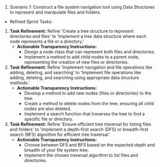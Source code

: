 1. Scenario 1: Construct a file system navigation tool using Data Structures to represent and manipulate files and folders.

- Refined Sprint Tasks:
1. **Task Refinement:** Refine 'Create a tree structure to represent directories and files' to 'Implement a tree data structure where each node represents a file or a directory.'
    - **Actionable Transparency Instructions:**
        - Design a node class that can represent both files and directories.
        - Implement a method to add child nodes to a parent node, representing the creation of new files or directories.
2. **Task Refinement:** Refine 'Implement navigation and file operations like adding, deleting, and searching' to 'Implement file operations like adding, deleting, and searching using appropriate data structure methods.'
    - **Actionable Transparency Instructions:**
        - Develop a method to add new nodes (files or directories) to the tree.
        - Create a method to delete nodes from the tree, ensuring all child nodes are also deleted.
        - Implement a search function that traverses the tree to find a specific file or directory.
3. **Task Refinement:** Refine 'Ensure efficient tree traversal for listing files and folders' to 'Implement a depth-first search (DFS) or breadth-first search (BFS) algorithm for efficient tree traversal.'
    - **Actionable Transparency Instructions:**
        - Choose between DFS and BFS based on the expected depth and breadth of your file system tree.
        - Implement the chosen traversal algorithm to list files and directories.